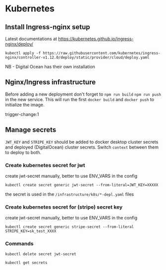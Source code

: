 # Kubernetes

## Install Ingress-nginx setup

Latest documentations at https://kubernetes.github.io/ingress-nginx/deploy/

`kubectl apply -f https://raw.githubusercontent.com/kubernetes/ingress-nginx/controller-v1.12.0/deploy/static/provider/cloud/deploy.yaml`

NB - Digital Ocean has their own installation

## Nginx/Ingress infrastructure

Before adding a new deployment don't forget to `npm run build` `npm run push` in the new service. This will run the first `docker build` and `docker push` to initialize the image.

trigger-change:1

## Manage secrets

`JWT_KEY` and `STRIPE_KEY` should be added to docker desktop cluster secrets and deployed (DigitalOcean) cluster secrets. Switch `context` between them to deploy to both.

### Create kubernetes secret for jwt

create jwt-secret manually, better to use ENV_VARS in the config

`kubectl create secret generic jwt-secret --from-literal=JWT_KEY=XXXXX`

the secret is used in the `/infrastructure/k8s/*-depl.yaml` files

### Create kubernetes secret for (stripe) secret key

create jwt-secret manually, better to use ENV_VARS in the config

`kubectl create secret generic stripe-secret --from-literal STRIPE_KEY=sk_test_XXXX`

### Commands

`kubectl delete secret jwt-secret`

`kubectl get secrets`
